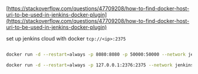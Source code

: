[https://stackoverflow.com/questions/47709208/how-to-find-docker-host-uri-to-be-used-in-jenkins-docker-plugin](https://stackoverflow.com/questions/47709208/how-to-find-docker-host-uri-to-be-used-in-jenkins-docker-plugin)

set up jenkins cloud with docker `tcp://<ip>:2375`

```bash

docker run -d --restart=always -p 8080:8080 -p 50000:50000 --network jenkins -v ./var/jenkins_home:/var/jenkins_home jenkins/jenkins:lts-jdk11

docker run -d --restart=always -p 127.0.0.1:2376:2375 --network jenkins -v /var/run/docker.sock:/var/run/docker.sock alpine/socat tcp-listen:2375,fork,reuseaddr unix-connect:/var/run/docker.sock

```
